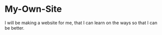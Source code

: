 # My-Own-Site
I will be making a website for me, that I can learn on the ways so that I can be better.
